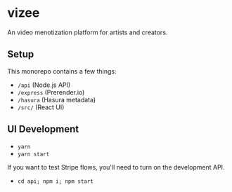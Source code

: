 # vizee

An video menotization platform for artists and creators.

## Setup

This monorepo contains a few things:

* `/api` (Node.js API)
* `/express` (Prerender.io)
* `/hasura` (Hasura metadata)
* `/src/` (React UI)

## UI Development

* `yarn`
* `yarn start`

If you want to test Stripe flows, you'll need to turn on the development API.

* `cd api; npm i; npm start`

